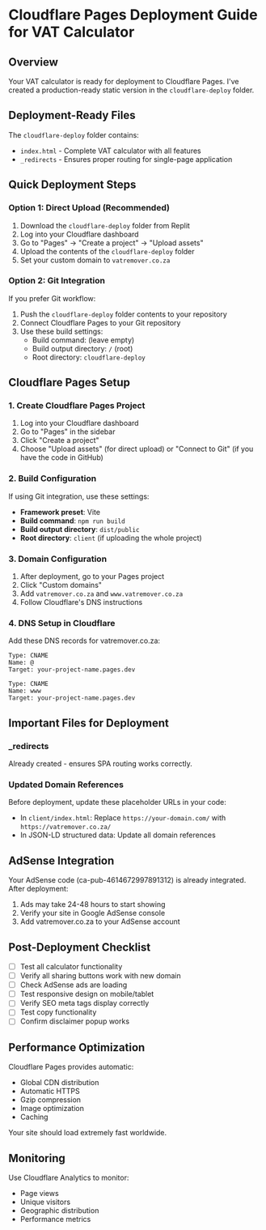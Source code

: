 # Cloudflare Pages Deployment Guide for VAT Calculator

## Overview
Your VAT calculator is ready for deployment to Cloudflare Pages. I've created a production-ready static version in the `cloudflare-deploy` folder.

## Deployment-Ready Files
The `cloudflare-deploy` folder contains:
- `index.html` - Complete VAT calculator with all features
- `_redirects` - Ensures proper routing for single-page application

## Quick Deployment Steps

### Option 1: Direct Upload (Recommended)
1. Download the `cloudflare-deploy` folder from Replit
2. Log into your Cloudflare dashboard
3. Go to "Pages" → "Create a project" → "Upload assets"
4. Upload the contents of the `cloudflare-deploy` folder
5. Set your custom domain to `vatremover.co.za`

### Option 2: Git Integration
If you prefer Git workflow:
1. Push the `cloudflare-deploy` folder contents to your repository
2. Connect Cloudflare Pages to your Git repository
3. Use these build settings:
   - Build command: (leave empty)
   - Build output directory: `/` (root)
   - Root directory: `cloudflare-deploy`

## Cloudflare Pages Setup

### 1. Create Cloudflare Pages Project
1. Log into your Cloudflare dashboard
2. Go to "Pages" in the sidebar
3. Click "Create a project"
4. Choose "Upload assets" (for direct upload) or "Connect to Git" (if you have the code in GitHub)

### 2. Build Configuration
If using Git integration, use these settings:
- **Framework preset**: Vite
- **Build command**: `npm run build`
- **Build output directory**: `dist/public`
- **Root directory**: `client` (if uploading the whole project)

### 3. Domain Configuration
1. After deployment, go to your Pages project
2. Click "Custom domains"
3. Add `vatremover.co.za` and `www.vatremover.co.za`
4. Follow Cloudflare's DNS instructions

### 4. DNS Setup in Cloudflare
Add these DNS records for vatremover.co.za:
```
Type: CNAME
Name: @
Target: your-project-name.pages.dev

Type: CNAME  
Name: www
Target: your-project-name.pages.dev
```

## Important Files for Deployment

### _redirects
Already created - ensures SPA routing works correctly.

### Updated Domain References
Before deployment, update these placeholder URLs in your code:
- In `client/index.html`: Replace `https://your-domain.com/` with `https://vatremover.co.za/`
- In JSON-LD structured data: Update all domain references

## AdSense Integration
Your AdSense code (ca-pub-4614672997891312) is already integrated. After deployment:
1. Ads may take 24-48 hours to start showing
2. Verify your site in Google AdSense console
3. Add vatremover.co.za to your AdSense account

## Post-Deployment Checklist
- [ ] Test all calculator functionality
- [ ] Verify all sharing buttons work with new domain
- [ ] Check AdSense ads are loading
- [ ] Test responsive design on mobile/tablet
- [ ] Verify SEO meta tags display correctly
- [ ] Test copy functionality
- [ ] Confirm disclaimer popup works

## Performance Optimization
Cloudflare Pages provides automatic:
- Global CDN distribution
- Automatic HTTPS
- Gzip compression
- Image optimization
- Caching

Your site should load extremely fast worldwide.

## Monitoring
Use Cloudflare Analytics to monitor:
- Page views
- Unique visitors
- Geographic distribution
- Performance metrics
